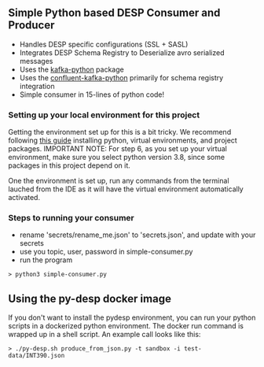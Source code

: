 ## Simple Python based DESP Consumer and Producer
* Handles DESP specific configurations (SSL + SASL)
* Integrates DESP Schema Registry to Deserialize avro serialized messages
* Uses the [kafka-python](https://kafka-python.readthedocs.io/en/master/) package
* Uses the [confluent-kafka-python](https://github.com/confluentinc/confluent-kafka-python) primarily for schema registry integration
* Simple consumer in 15-lines of python code!

### Setting up your local environment for this project
Getting the environment set up for this is a bit tricky.  We recommend
following [this guide](https://github.com/krogertechnology/desp-developer-onboarding-kit#setting-up-your-python-development-environment-in-desp)
installing python, virtual environments, and project packages.  IMPORTANT NOTE: For step 6, as you set up your
virtual environment, make sure you select python version 3.8, since 
some packages in this project depend on it.  

One the environment is set up, run any commands from the terminal lauched
from the IDE as it will have the virtual environment automatically activated.

### Steps to running your consumer
* rename 'secrets/rename_me.json' to 'secrets.json', and update with your secrets
* use you topic, user, password in simple-consumer.py
* run the program
```shell script
> python3 simple-consumer.py
```

## Using the py-desp docker image
If you don't want to install the pydesp environment, you
can run your python scripts in a dockerized python environment.
The docker run command is wrapped up in a shell script.
An example call looks like this:
```shell script
> ./py-desp.sh produce_from_json.py -t sandbox -i test-data/INT390.json  
```
